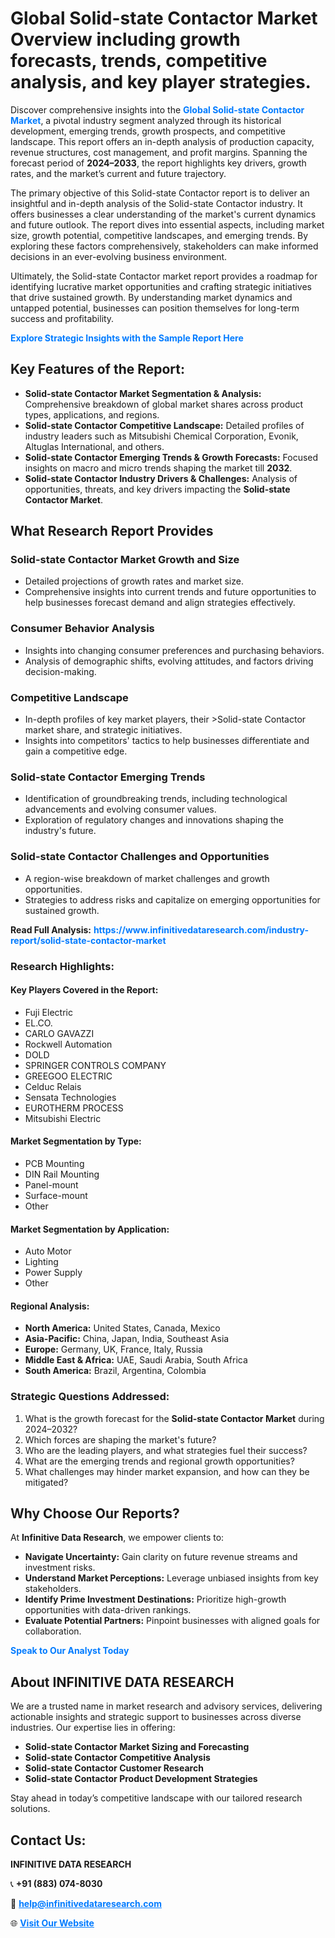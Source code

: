 <h1>Global Solid-state Contactor Market Overview including growth forecasts, trends, competitive analysis, and key player strategies.</h1>
<p>
Discover comprehensive insights into the 
<a href="https://www.infinitivedataresearch.com/industry-report/solid-state-contactor-market" rel="dofollow" style="color: #007BFF; text-decoration: none;"><strong>Global Solid-state Contactor Market</strong></a>, a pivotal industry segment analyzed through its historical development, emerging trends, growth prospects, and competitive landscape. This report offers an in-depth analysis of production capacity, revenue structures, cost management, and profit margins. Spanning the forecast period of <strong>2024–2033</strong>, the report highlights key drivers, growth rates, and the market’s current and future trajectory.
</p>
<p>
The primary objective of this Solid-state Contactor report is to deliver an insightful and in-depth analysis of the Solid-state Contactor industry. It offers businesses a clear understanding of the market's current dynamics and future outlook. The report dives into essential aspects, including market size, growth potential, competitive landscapes, and emerging trends. By exploring these factors comprehensively, stakeholders can make informed decisions in an ever-evolving business environment.
</p>
<p>
Ultimately, the Solid-state Contactor market report provides a roadmap for identifying lucrative market opportunities and crafting strategic initiatives that drive sustained growth. By understanding market dynamics and untapped potential, businesses can position themselves for long-term success and profitability.
</p>
<p>
<a href="https://www.infinitivedataresearch.com/request-sample/reportId=106574" style="color: #007BFF; text-decoration: none;"><strong>Explore Strategic Insights with the Sample Report Here</strong></a>
</p>

<h2>Key Features of the Report:</h2>
<ul>
<li><strong>Solid-state Contactor Market Segmentation & Analysis:</strong> Comprehensive breakdown of global market shares across product types, applications, and regions.</li>
<li><strong>Solid-state Contactor Competitive Landscape:</strong> Detailed profiles of industry leaders such as Mitsubishi Chemical Corporation, Evonik, Altuglas International, and others.</li>
<li><strong>Solid-state Contactor Emerging Trends & Growth Forecasts:</strong> Focused insights on macro and micro trends shaping the market till <strong>2032</strong>.</li>
<li><strong>Solid-state Contactor Industry Drivers & Challenges:</strong> Analysis of opportunities, threats, and key drivers impacting the <strong>Solid-state Contactor Market</strong>.</li>
</ul>

<h2>What Research Report Provides</h2>
<h3>Solid-state Contactor Market Growth and Size</h3>
<ul>
<li>Detailed projections of growth rates and market size.</li>
<li>Comprehensive insights into current trends and future opportunities to help businesses forecast demand and align strategies effectively.</li>
</ul>

<h3>Consumer Behavior Analysis</h3>
<ul>
<li>Insights into changing consumer preferences and purchasing behaviors.</li>
<li>Analysis of demographic shifts, evolving attitudes, and factors driving decision-making.</li>
</ul>

<h3>Competitive Landscape</h3>
<ul>
<li>In-depth profiles of key market players, their >Solid-state Contactor market share, and strategic initiatives.</li>
<li>Insights into competitors' tactics to help businesses differentiate and gain a competitive edge.</li>
</ul>

<h3>Solid-state Contactor Emerging Trends</h3>
<ul>
<li>Identification of groundbreaking trends, including technological advancements and evolving consumer values.</li>
<li>Exploration of regulatory changes and innovations shaping the industry's future.</li>
</ul>

<h3>Solid-state Contactor Challenges and Opportunities</h3>
<ul>
<li>A region-wise breakdown of market challenges and growth opportunities.</li>
<li>Strategies to address risks and capitalize on emerging opportunities for sustained growth.</li>
</ul>
<p><strong>Read Full Analysis:</strong> <a href="https://www.infinitivedataresearch.com/industry-report/solid-state-contactor-market" rel="dofollow" style="color: #007BFF; text-decoration: none;"><strong>https://www.infinitivedataresearch.com/industry-report/solid-state-contactor-market</strong></a></p>
<h3>Research Highlights:</h3>
<h4>Key Players Covered in the Report:</h4>
<ul><li>Fuji Electric</li><li>EL.CO.</li><li>CARLO GAVAZZI</li><li>Rockwell Automation</li><li>DOLD</li><li>SPRINGER CONTROLS COMPANY</li><li>GREEGOO ELECTRIC</li><li>Celduc Relais</li><li>Sensata Technologies</li><li>EUROTHERM PROCESS</li><li>Mitsubishi Electric</li></ul>
<h4>Market Segmentation by Type:</h4>
<ul><li>PCB Mounting</li><li>DIN Rail Mounting</li><li>Panel-mount</li><li>Surface-mount</li><li>Other</li></ul>
<h4>Market Segmentation by Application:</h4>
<ul><li>Auto Motor</li><li>Lighting</li><li>Power Supply</li><li>Other</li></ul>

<h4>Regional Analysis:</h4>
<ul>
<li><strong>North America:</strong> United States, Canada, Mexico</li>
<li><strong>Asia-Pacific:</strong> China, Japan, India, Southeast Asia</li>
<li><strong>Europe:</strong> Germany, UK, France, Italy, Russia</li>
<li><strong>Middle East & Africa:</strong> UAE, Saudi Arabia, South Africa</li>
<li><strong>South America:</strong> Brazil, Argentina, Colombia</li>
</ul>

<h3>Strategic Questions Addressed:</h3>
<ol>
<li>What is the growth forecast for the <strong>Solid-state Contactor Market</strong> during 2024–2032?</li>
<li>Which forces are shaping the market's future?</li>
<li>Who are the leading players, and what strategies fuel their success?</li>
<li>What are the emerging trends and regional growth opportunities?</li>
<li>What challenges may hinder market expansion, and how can they be mitigated?</li>
</ol>

<h2>Why Choose Our Reports?</h2>
<p>At <strong>Infinitive Data Research</strong>, we empower clients to:</p>
<ul>
<li><strong>Navigate Uncertainty:</strong> Gain clarity on future revenue streams and investment risks.</li>
<li><strong>Understand Market Perceptions:</strong> Leverage unbiased insights from key stakeholders.</li>
<li><strong>Identify Prime Investment Destinations:</strong> Prioritize high-growth opportunities with data-driven rankings.</li>
<li><strong>Evaluate Potential Partners:</strong> Pinpoint businesses with aligned goals for collaboration.</li>
</ul>
<p><a href="https://www.infinitivedataresearch.com/industry-report/solid-state-contactor-market" rel="dofollow" style="color: #007BFF; text-decoration: none;"><strong>Speak to Our Analyst Today</strong></a></p>

<h2>About INFINITIVE DATA RESEARCH</h2>
<p>We are a trusted name in market research and advisory services, delivering actionable insights and strategic support to businesses across diverse industries. Our expertise lies in offering:</p>
<ul>
<li><strong>Solid-state Contactor Market Sizing and Forecasting</strong></li>
<li><strong>Solid-state Contactor Competitive Analysis</strong></li>
<li><strong>Solid-state Contactor Customer Research</strong></li>
<li><strong>Solid-state Contactor Product Development Strategies</strong></li>
</ul>
<p>Stay ahead in today’s competitive landscape with our tailored research solutions.</p>

<h2>Contact Us:</h2>
<p><strong>INFINITIVE DATA RESEARCH</strong></p>
<p>📞 <strong>+91 (883) 074-8030</strong></p>
<p>📧 <strong><a href="mailto:help@infinitivedataresearch.com" style="color: #007BFF;">help@infinitivedataresearch.com</a></strong></p>
<p>🌐 <strong><a href="https://www.infinitivedataresearch.com" rel="dofollow" style="color: #007BFF;">Visit Our Website</a></strong></p>